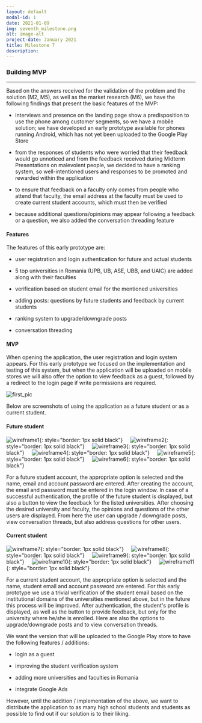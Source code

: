 ```yaml
---
layout: default
modal-id: 1
date: 2021-01-09
img: seventh_milestone.png
alt: image-alt
project-date: January 2021
title: Milestone 7
description:  
---
```

### Building MVP

<hr class="star-primary">
<div style="text-align: left;">
    <p>Based on the answers received for the validation of the problem and the solution (M2, M5), as well as the market research (M6), we have the following findings that present the basic features of the MVP:</p>
    <ul>
        <li>
            <p>interviews and presence on the landing page show a predisposition to use the phone among customer segments, so we have a mobile solution; we have developed an early prototype available for phones running Android, which has not yet been uploaded to the Google Play Store</p> 
        </li>
        <li>
            <p>from the responses of students who were worried that their feedback would go unnoticed and from the feedback received during Midterm Presentations on malevolent people, we decided to have a ranking system, so well-intentioned users and responses to be promoted and rewarded within the application</p> 
        </li>
        <li>
            <p>to ensure that feedback on a faculty only comes from people who attend that faculty, the email address at the faculty must be used to create current student accounts, which must then be verified</p> 
        </li>
         <li>
            <p>because additional questions/opinions may appear following a feedback or a question, we also added the conversation threading feature</p> 
        </li>
    </ul>
</div>

#### Features

<div style="text-align: left;">
    <p>The features of this early prototype are:</p>
    <ul>
        <li>
            <p>user registration and login authentication for future and actual students</p> 
        </li>
        <li>
            <p>5 top universities in Romania (UPB, UB, ASE, UBB, and UAIC) are added along with their faculties</p> 
        </li>
        <li>
            <p>verification based on student email for the mentioned universities</p> 
        </li>
         <li>
            <p>adding posts: questions by future students and feedback by current students</p> 
        </li>
        <li>
            <p>ranking system to upgrade/downgrade posts</p>
        </li>
        <li>
            <p>conversation threading</p>
        </li>
    </ul>
</div>

#### MVP

When opening the application, the user registration and login system appears. For this early prototype we focused on the implementation and testing of this system, but when the application will be uploaded on mobile stores we will also offer the option to view feedback as a guest, followed by a redirect to the login page if write permissions are required.

![first_pic](img/prima_poza.jpeg)

Below are screenshots of using the application as a future student or as a current student.

#### Future student

![wireframe1](img/liceu/prima_poza_liceu.jpeg){: style="border: 1px solid black"}&nbsp;&nbsp;&nbsp;&nbsp;
![wireframe2](img/liceu/a_doua_poza_liceu.jpeg){: style="border: 1px solid black"}&nbsp;&nbsp;&nbsp;&nbsp;
![wireframe3](img/liceu/a_treia_poza_liceu.jpeg){: style="border: 1px solid black"}&nbsp;&nbsp;&nbsp;&nbsp;
![wireframe4](img/liceu/a_patra_poza_liceu.jpeg){: style="border: 1px solid black"}&nbsp;&nbsp;&nbsp;&nbsp;
![wireframe5](img/liceu/a_cincea_poza_liceu.jpeg){: style="border: 1px solid black"}&nbsp;&nbsp;&nbsp;&nbsp;
![wireframe6](img/img/liceu/a_sasea_poza_liceu.jpeg){: style="border: 1px solid black"}&nbsp;&nbsp;&nbsp;&nbsp;

For a future student account, the appropriate option is selected and the name, email and account password are entered. After creating the account, the email and password must be entered in the login window. In case of a successful authentication, the profile of the future student is displayed, but also a button to view the feedback for the listed universities. After choosing the desired university and faculty, the opinions and questions of the other users are displayed. From here the user can upgrade / downgrade posts, view conversation threads, but also address questions for other users.

#### Current student

![wireframe7](img/student/prima_poza_student.jpeg){: style="border: 1px solid black"}&nbsp;&nbsp;&nbsp;&nbsp;
![wireframe8](img/student/a_doua_poza_student.jpeg){: style="border: 1px solid black"}&nbsp;&nbsp;&nbsp;&nbsp;
![wireframe9](img/student/a_treia_poza_student.jpeg){: style="border: 1px solid black"}&nbsp;&nbsp;&nbsp;&nbsp;
![wireframe10](img/student/a_patra_poza_student.jpeg){: style="border: 1px solid black"}&nbsp;&nbsp;&nbsp;&nbsp;
![wireframe11](img/student/a_cincea_poza_student.jpeg){: style="border: 1px solid black"}&nbsp;&nbsp;&nbsp;&nbsp;

For a current student account, the appropriate option is selected and the name, student email and account password are entered. For this early prototype we use a trivial verification of the student email based on the institutional domains of the universities mentioned above, but in the future this process will be improved. After authentication, the student's profile is displayed, as well as the button to provide feedback, but only for the university where he/she is enrolled. Here are also the options to upgrade/downgrade posts and to view conversation threads.


<div style="text-align: left;">
    <p>We want the version that will be uploaded to the Google Play store to have the following features / additions:</p>
    <ul>
        <li>
            <p>login as a guest</p> 
        </li>
        <li>
            <p>improving the student verification system</p> 
        </li>
        <li>
            <p>adding more universities and faculties in Romania</p> 
        </li>
         <li>
            <p>integrate Google Ads</p> 
        </li>
    </ul>
</div>

However, until the addition / implementation of the above, we want to distribute the application to as many high school students and students as possible to find out if our solution is to their liking.